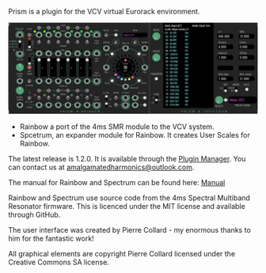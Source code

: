Prism is a plugin for the VCV virtual Eurorack environment.

![All](./doc/all.jpg)

* Rainbow a port of the 4ms SMR module to the VCV system.
* Spcetrum, an expander module for Rainbow. It creates User Scales for Rainbow.

The latest release is 1.2.0. It is available through the [Plugin Manager](https://vcvrack.com/plugins.html). You can contact us at amalgamatedharmonics@outlook.com. 

The manual for Rainbow and Spectrum can be found here: [Manual](https://github.com/AmalgamatedHarmonics/Prism/blob/master/doc/PrismUM.pdf)

Rainbow and Spectrum use source code from the 4ms Spectral Multiband Resonator firmware. This is licenced under the MIT license and available through GitHub.

The user interface was created by Pierre Collard - my enormous thanks to him for the fantastic work!

All graphical elements are copyright Pierre Collard licensed under the Creative Commons SA license.

